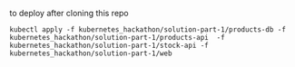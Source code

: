 to deploy after cloning this repo
```
kubectl apply -f kubernetes_hackathon/solution-part-1/products-db -f kubernetes_hackathon/solution-part-1/products-api  -f kubernetes_hackathon/solution-part-1/stock-api -f kubernetes_hackathon/solution-part-1/web
```

